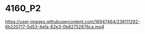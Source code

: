 # 4160_P2

https://user-images.githubusercontent.com/16947464/236111292-6b220717-5d53-4efa-82e3-0b82752876ca.mp4
